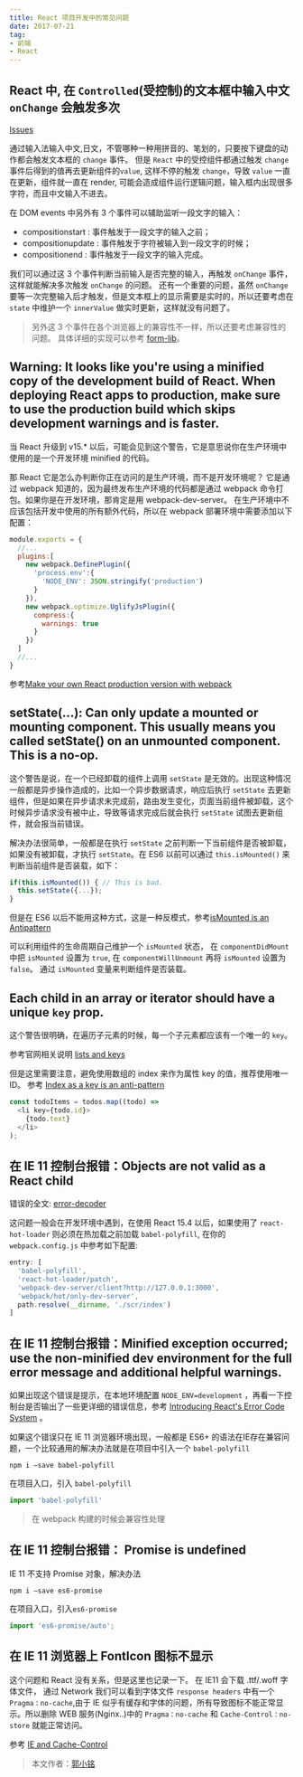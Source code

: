 ```yaml
---
title: React 项目开发中的常见问题
date: 2017-07-21
tag: 
- 前端 
- React 
---
```


## React 中, 在 `Controlled`(受控制)的文本框中输入中文 `onChange` 会触发多次

[Issues](https://github.com/facebook/react/issues/3926)

通过输入法输入中文,日文，不管哪种一种用拼音的、笔划的，只要按下键盘的动作都会触发文本框的 `change` 事件。 但是 `React` 中的受控组件都通过触发 `change` 事件后得到的值再去更新组件的`value`, 这样不停的触发 `change`，导致 `value` 一直在更新，组件就一直在 render,  可能会造成组件运行逻辑问题，输入框内出现很多字符，而且中文输入不进去。

在 DOM events 中另外有 3 个事件可以辅助监听一段文字的输入：

- compositionstart : 事件触发于一段文字的输入之前；
- compositionupdate : 事件触发于字符被输入到一段文字的时候；
- compositionend : 事件触发于一段文字的输入完成。

我们可以通过这 3 个事件判断当前输入是否完整的输入，再触发 `onChange` 事件，这样就能解决多次触发 `onChange` 的问题。 还有一个重要的问题，虽然 `onChange` 要等一次完整输入后才触发，但是文本框上的显示需要是实时的，所以还要考虑在 `state` 中维护一个 `innerValue` 做实时更新，这样就没有问题了。

> 另外这 3 个事件在各个浏览器上的兼容性不一样，所以还要考虑兼容性的问题。 具体详细的实现可以参考 [form-lib](https://github.com/rsuite/form-lib/blob/master/src/createFormControl.js)。




## Warning: It looks like you're using a minified copy of the development build of React. When deploying React apps to production, make sure to use the production build which skips development warnings and is faster.

当 React 升级到 v15.* 以后，可能会见到这个警告，它是意思说你在生产环境中使用的是一个开发环境 minified 的代码。 

那 React 它是怎么办判断你正在访问的是生产环境，而不是开发环境呢？ 它是通过 webpack 知道的，因为最终发布生产环境的代码都是通过 webpack 命令打包。如果你是在开发环境，那肯定是用 webpack-dev-server。  在生产环境中不应该包括开发中使用的所有额外代码，所以在 webpack 部署环境中需要添加以下配置：

```js
module.exports = {
  //...
  plugins:[
    new webpack.DefinePlugin({
      'process.env':{
        'NODE_ENV': JSON.stringify('production')
      }
    }),
    new webpack.optimize.UglifyJsPlugin({
      compress:{
        warnings: true
      }
    })
  ]
  //...
}
```
参考[Make your own React production version with webpack](http://dev.topheman.com/make-your-react-production-minified-version-with-webpack/)



## setState(...): Can only update a mounted or mounting component. This usually means you called setState() on an unmounted component. This is a no-op.

这个警告是说，在一个已经卸载的组件上调用 `setState` 是无效的。出现这种情况一般都是异步操作造成的，比如一个异步数据请求，响应后执行 `setState` 去更新组件，但是如果在异步请求未完成前，路由发生变化，页面当前组件被卸载，这个时候异步请求没有被中止，导致等请求完成后就会执行 `setState` 试图去更新组件，就会报当前错误。

解决办法很简单，一般都是在执行 `setState` 之前判断一下当前组件是否被卸载，如果没有被卸载，才执行 `setState`。在 ES6 以前可以通过 `this.isMounted()` 来判断当前组件是否装载，如下：

```js
if(this.isMounted()) { // This is bad.
  this.setState({...});
}
```
但是在 ES6 以后不能用这种方式，这是一种反模式，参考[isMounted is an Antipattern](https://facebook.github.io/react/blog/2015/12/16/ismounted-antipattern.html)

可以利用组件的生命周期自己维护一个 `isMounted` 状态， 在 `componentDidMount` 中把 `isMounted` 设置为 `true`,
在 `componentWillUnmount` 再将 `isMounted` 设置为 `false`。 通过 `isMounted` 变量来判断组件是否装载。



## Each child in an array or iterator should have a unique `key` prop.

这个警告很明确，在遍历子元素的时候，每一个子元素都应该有一个唯一的 `key`。

参考官网相关说明 [lists and keys](https://facebook.github.io/react/docs/lists-and-keys.html#keys)

但是这里需要注意，避免使用数组的 index 来作为属性 key 的值，推荐使用唯一 ID。
参考 [Index as a key is an anti-pattern](https://medium.com/@robinpokorny/index-as-a-key-is-an-anti-pattern-e0349aece318)

```js
const todoItems = todos.map((todo) =>
  <li key={todo.id}>
    {todo.text}
  </li>
);
```


## 在 IE 11 控制台报错：Objects are not valid as a React child

错误的全文: [error-decoder](https://facebook.github.io/react/docs/error-decoder.html?invariant=31&args%5B%5D=object%20with%20keys%20%7B%24%24typeof%2C%20type%2C%20key%2C%20ref%2C%20props%2C%20_owner%7D&args%5B%5D=)

这问题一般会在开发环境中遇到，在使用 React 15.4 以后，如果使用了 `react-hot-loader` 则必须在热加载之前加载 `babel-polyfill`, 在你的 `webpack.config.js` 中参考如下配置:

```js
entry: [
  'babel-polyfill',
  'react-hot-loader/patch',
  'webpack-dev-server/client?http://127.0.0.1:3000',
  'webpack/hot/only-dev-server',
  path.resolve(__dirname, './scr/index')
]
```

## 在 IE 11 控制台报错：Minified exception occurred; use the non-minified dev environment for the full error message and additional helpful warnings.

如果出现这个错误是提示，在本地环境配置 `NODE_ENV=development` ，再看一下控制台是否输出了一些更详细的错误信息，参考 [Introducing React's Error Code System](https://facebook.github.io/react/blog/2016/07/11/introducing-reacts-error-code-system.html) 。

如果这个错误只在 IE 11 浏览器环境出现，一般都是 ES6+ 的语法在IE存在兼容问题，一个比较通用的解决办法就是在项目中引入一个 `babel-polyfill`

```
npm i —save babel-polyfill
```

在项目入口，引入 `babel-polyfill` 

```js
import 'babel-polyfill'
```

> 在 webpack 构建的时候会兼容性处理

## 在 IE 11 控制台报错： Promise is undefined

IE 11 不支持 Promise 对象，解决办法

```
npm i —save es6-promise
```

在项目入口，引入`es6-promise`

```js
import 'es6-promise/auto';
```

## 在 IE 11 浏览器上 FontIcon 图标不显示

这个问题和 React 没有关系，但是这里也记录一下。
在 IE11 会下载 .ttf/.woff 字体文件， 通过 Network 我们可以看到字体文件 `response headers` 中有一个 `Pragma：no-cache`,由于 IE 似乎有缓存和字体的问题，所有导致图标不能正常显示。所以删除 WEB 服务(Nginx..)中的 `Pragma：no-cache` 和 `Cache-Control：no-store` 就能正常访问。

参考 [IE and Cache-Control](https://github.com/FortAwesome/Font-Awesome/issues/6454)



> 本文作者：[郭小铭](https://github.com/simonguo)